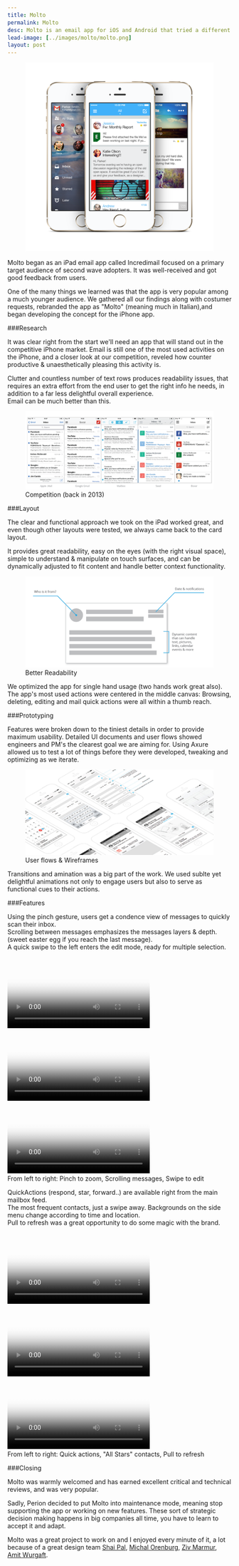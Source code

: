 ```yaml
---
title: Molto
permalink: Molto
desc: Molto is an email app for iOS and Android that tried a different approch to mail consumption
lead-image: [../images/molto/molto.png]
layout: post
---
```

<div class="images">
	<figure><img src="/images/molto/app-mocks.png" alt="molto app screenshots" width="700"></figure>
</div>

Molto began as an iPad email app called Incredimail focused on a primary target audience of second wave adopters.
It was well-received and got good feedback from users.

One of the many things we learned was that the app
is very popular among a much younger audience. We gathered all our findings along with costumer requests, rebranded
the app as "Molto" (meaning much in Italian),and began developing the concept for the iPhone app.

###Research

It was clear right from the start we'll need an app that will stand out in the competitive iPhone market.
Email is still one of the most used activities on the iPhone, and a closer look at our competition, reveled how counter productive & unaesthetically pleasing this activity is.

Clutter and countless number of text rows produces readability issues, that requires an extra effort from the end user to get the right info he needs, in addition to a far less delightful overall experience.<br> Email can be much better than this.

<div class="images">
	<figure>
		<img src="/images/molto/comp.png" alt="compatition">
		<figcaption class="caption">Competition (back in 2013)</figcaption>
	</figure>
</div>

###Layout

The clear and functional approach we took on the iPad worked great, and even though other layouts were tested, we always came back to the card layout.

It provides great readability, easy on the eyes (with the right visual space), simple to understand & manipulate on touch surfaces, and can be dynamically adjusted to fit content and handle better context functionality.

<div class="images">
	<figure>
		<img src="/images/molto/card.png" alt="Card breakdown">
		<figcaption class="caption">Better Readability</figcaption>
	</figure>
</div>

We optimized the app for single hand usage (two hands work great also). The app's most used actions were centered in the middle canvas: Browsing, deleting, editing and mail quick actions were all within a thumb reach.

###Prototyping

Features were broken down to the tiniest details in order to provide maximum usability. Detailed UI documents and user flows showed engineers and PM's the clearest goal we are aiming for. Using Axure allowed us to test a lot of things before they were developed, tweaking and optimizing as we iterate.

<div class="images">
	<figure>
		<img src="/images/molto/wire.png" alt="Wireframes">
		<figcaption class="caption">User flows & Wireframes</figcaption>
	</figure>
</div>

Transitions and amination was a big part of the work. We used sublte yet delightful animations not only to engage users
but also to serve as functional cues to their actions.

###Features

Using the pinch gesture, users get a condence view of messages to quickly scan their inbox.<br>
Scrolling between messages emphasizes the messages layers & depth. (sweet easter egg if you reach the last message).<br>
A quick swipe to the left enters the edit mode, ready for multiple selection.

<div class="images">
	<div class="marvel-device iphone5s black">
	    <div class="top-bar"></div>
	    <div class="sleep"></div>
	    <div class="volume"></div>
	    <div class="camera"></div>
	    <div class="sensor"></div>
	    <div class="speaker"></div>
	    <div class="screen">
		    <video src="/images/molto/pinch.mp4" poster="/images/molto/pinch-poster.png" width="320" controls autoplay loop></video>
	    </div>
	    <div class="home"></div>
	    <div class="bottom-bar"></div>
	</div>
	<div class="marvel-device iphone5s black">
	    <div class="top-bar"></div>
	    <div class="sleep"></div>
	    <div class="volume"></div>
	    <div class="camera"></div>
	    <div class="sensor"></div>
	    <div class="speaker"></div>
	    <div class="screen">
		    <video src="/images/molto/scroll.mp4" poster="/images/molto/scroll-poster.png" width="320" controls autoplay loop></video>
	    </div>
	    <div class="home"></div>
	    <div class="bottom-bar"></div>
	</div>
	<div class="marvel-device iphone5s black">
	    <div class="top-bar"></div>
	    <div class="sleep"></div>
	    <div class="volume"></div>
	    <div class="camera"></div>
	    <div class="sensor"></div>
	    <div class="speaker"></div>
	    <div class="screen">
		    <video class="last-in-row" src="/images/molto/edit.mp4" poster="/images/molto/edit-poster.png" width="320" controls autoplay loop></video>
	    </div>
	    <div class="home"></div>
	    <div class="bottom-bar"></div>
	</div>
	<span class="caption multiple-caption">From left to right: Pinch to zoom, Scrolling messages, Swipe to edit</span>
</div>

QuickActions (respond, star, forward..) are available right from the main mailbox feed.<br>
The most frequent contacts, just a swipe away. Backgrounds on the side menu change according to time and location.<br>
Pull to refresh was a great opportunity to do some magic with the brand.

<div class="images">
	<div class="marvel-device iphone5s black">
	    <div class="top-bar"></div>
	    <div class="sleep"></div>
	    <div class="volume"></div>
	    <div class="camera"></div>
	    <div class="sensor"></div>
	    <div class="speaker"></div>
	    <div class="screen">
		    <video src="/images/molto/quick.mp4" poster="/images/molto/quick-poster.png" width="320" controls autoplay loop></video>
	    </div>
	    <div class="home"></div>
	    <div class="bottom-bar"></div>
	</div>
	<div class="marvel-device iphone5s black">
	    <div class="top-bar"></div>
	    <div class="sleep"></div>
	    <div class="volume"></div>
	    <div class="camera"></div>
	    <div class="sensor"></div>
	    <div class="speaker"></div>
	    <div class="screen">
		    <video src="/images/molto/side.mp4" poster="/images/molto/side-poster.png" width="320" controls autoplay loop></video>
	    </div>
	    <div class="home"></div>
	    <div class="bottom-bar"></div>
	</div>
	<div class="marvel-device iphone5s black">
	    <div class="top-bar"></div>
	    <div class="sleep"></div>
	    <div class="volume"></div>
	    <div class="camera"></div>
	    <div class="sensor"></div>
	    <div class="speaker"></div>
	    <div class="screen">
		    <video class="last-in-row" src="/images/molto/pull.mp4" poster="/images/molto/pull-poster.png" width="320" controls autoplay loop></video>
	    </div>
	    <div class="home"></div>
	    <div class="bottom-bar"></div>
	</div>
	<span class="caption multiple-caption">From left to right: Quick actions, "All Stars" contacts, Pull to refresh</span>
</div>

###Closing

Molto was warmly welcomed and has earned excellent critical and technical reviews, and was very popular.

Sadly, Perion decided to put Molto into maintenance mode, meaning stop supporting the app or working on new features. These sort of
strategic decision making happens in big companies all time, you have to learn to accept it and adapt.

Molto was a great project to work on and I enjoyed every minute of it, a lot because of a great design team
<a href="https://twitter.com/shai_pal" target="_blank">Shai Pal</a>,
<a href="https://twitter.com/morenboo" target="_blank">Michal Orenburg</a>,
<a href="hhttps://twitter.com/zivision" target="_blank">Ziv Marmur</a>,
<a href="https://twitter.com/wurgaft" target="_blank">Amit Wurgaft</a>.







